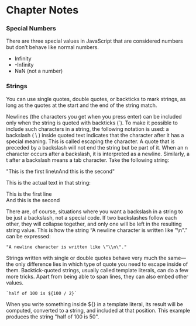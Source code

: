 # Chapter Notes

### Special Numbers
There are three special values in JavaScript that are considered numbers but don’t behave like normal numbers.
* Infinity
* -Infinity
* NaN (not a number)

### Strings
You can use single quotes, double quotes, or backticks to mark strings, as long as the quotes at the start and the end of the string match.

Newlines (the characters you get when you press enter) can be included only when the string is quoted with backticks (`). To make it possible to include such characters in a string, the following notation is used: a backslash ( \ ) inside quoted text indicates that the character after it has a special meaning. This is called escaping the character. A quote that is preceded by a backslash will not end the string but be part of it. When an n character occurs after a backslash, it is interpreted as a newline. Similarly, a t after a backslash means a tab character. Take the following string:

"This is the first line\nAnd this is the second"  

This is the actual text in that string:

This is the first line  
And this is the second

There are, of course, situations where you want a backslash in a string to be just a backslash, not a special code. If two backslashes follow each other, they will collapse together, and only one will be left in the resulting string value. This is how the string “A newline character is written like "\n".” can be expressed:

```
"A newline character is written like \"\\n\"."
```

Strings written with single or double quotes behave very much the same—the only difference lies in which type of quote you need to escape inside of them. Backtick-quoted strings, usually called template literals, can do a few more tricks. Apart from being able to span lines, they can also embed other values.

```
`half of 100 is ${100 / 2}`
```

When you write something inside ${} in a template literal, its result will be computed, converted to a string, and included at that position. This example produces the string "half of 100 is 50".

